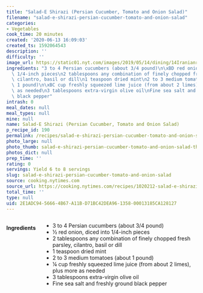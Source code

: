 ```yaml
---
title: "Salad-E Shirazi (Persian Cucumber, Tomato and Onion Salad)"
filename: "salad-e-shirazi-persian-cucumber-tomato-and-onion-salad"
categories:
- Vegetables
cook_time: 20 minutes
created: '2020-06-13 16:09:03'
created_ts: 1592064543
description: ''
difficulty: ''
image_url: https://static01.nyt.com/images/2019/05/14/dining/14Iranianrex8/merlin_154113735_00a90a0e-5bb6-4242-89e4-f4fe259545bd-articleLarge.jpg
ingredients: "3 to 4 Persian cucumbers (about 3/4 pound)\n\xBD red onion, diced into\
  \ 1/4-inch pieces\n2 tablespoons any combination of finely chopped fresh parsley,\
  \ cilantro, basil or dill\n1 teaspoon dried mint\n2 to 3 medium tomatoes (about\
  \ 1 pound)\n\xBC cup freshly squeezed lime juice (from about 2 limes), plus more\
  \ as needed\n3 tablespoons extra-virgin olive oil\nFine sea salt and freshly ground\
  \ black pepper"
intrash: 0
meal_dates: null
meal_types: null
mine: null
name: Salad-E Shirazi (Persian Cucumber, Tomato and Onion Salad)
p_recipe_id: 190
permalink: /recipes/salad-e-shirazi-persian-cucumber-tomato-and-onion-salad
photo_large: null
photo_thumb: salad-e-shirazi-persian-cucumber-tomato-and-onion-salad-thumb.jpg
photos_dict: null
prep_time: ''
rating: 0
servings: Yield 6 to 8 servings
slug: salad-e-shirazi-persian-cucumber-tomato-and-onion-salad
source: cooking.nytimes.com
source_url: https://cooking.nytimes.com/recipes/1020212-salad-e-shirazi-persian-cucumber-tomato-and-onion-salad?module=Recipe+of+The+Day&pgType=homepage&action=click
total_time: ''
type: null
uid: 2E1ADC94-5666-4B67-A11B-D71BC42DEA96-1358-00013185CA128127
---
```

<div class="large-8 medium-7 columns" id="writeup">	</div><!-- #writeup -->
</div><!-- #row-one -->
<div class="row" id="row-two">	<div class="medium-4 small-5 columns" id="ingredients"><h4>Ingredients</h4><div class="box box-ingredients content"><ul>
<li>3 to 4 Persian cucumbers (about 3/4 pound)</li>
<li>½ red onion, diced into 1/4-inch pieces</li>
<li>2 tablespoons any combination of finely chopped fresh parsley, cilantro, basil or dill</li>
<li>1 teaspoon dried mint</li>
<li>2 to 3 medium tomatoes (about 1 pound)</li>
<li>¼ cup freshly squeezed lime juice (from about 2 limes), plus more as needed</li>
<li>3 tablespoons extra-virgin olive oil</li>
<li>Fine sea salt and freshly ground black pepper</li>
</ul>
</div>	</div>	<div class="medium-6 small-7 columns" id="directions">	</div>